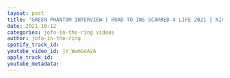 ```yaml
---
layout: post
title: "GREEN PHANTOM INTERVIEW | ROAD TO IWS SCARRED 4 LIFE 2021 | NICK GAGE REMATCH IN THE FUTURE? #71"
date: 2021-10-12
categories: jofo-in-the-ring videos
author: jofo-in-the-ring
spotify_track_id: 
youtube_video_id: jV_WwmGoAzA
apple_track_id: 
youtube_metadata: 
---
```

